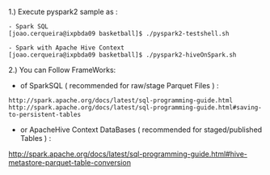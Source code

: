 
 1.) Execute pyspark2 sample as :

    - Spark SQL 
    [joao.cerqueira@ixpbda09 basketball]$ ./pyspark2-testshell.sh

    - Spark with Apache Hive Context
    [joao.cerqueira@ixpbda09 basketball]$ ./pyspark2-hiveOnSpark.sh 
    
 2.) You can Follow FrameWorks:
 
   - of SparkSQL ( recommended for raw/stage Parquet Files ) :
     
    http://spark.apache.org/docs/latest/sql-programming-guide.html
    http://spark.apache.org/docs/latest/sql-programming-guide.html#saving-to-persistent-tables
    
   -  or ApacheHive Context DataBases ( recommended for staged/published Tables ) :
   
   http://spark.apache.org/docs/latest/sql-programming-guide.html#hive-metastore-parquet-table-conversion

